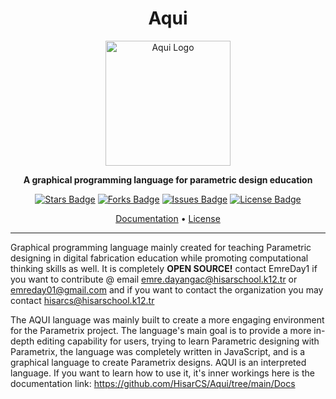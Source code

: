 <h1 align="center">Aqui</h1>
<p align="center">
  <picture>
    <img src="https://github.com/user-attachments/assets/a8db4ff8-e31a-4a69-9461-b71b6426daf7" alt="Aqui Logo" width="200" />
  </picture>
</p>
<p align="center">
  <b>A graphical programming language for parametric design education</b>
</p>
<p align="center">
  <a href="https://github.com/HisarCS/Aqui/stargazers"><img src="https://img.shields.io/github/stars/HisarCS/Aqui" alt="Stars Badge"/></a>
  <a href="https://github.com/HisarCS/Aqui/network/members"><img src="https://img.shields.io/github/forks/HisarCS/Aqui" alt="Forks Badge"/></a>
  <a href="https://github.com/HisarCS/Aqui/issues"><img src="https://img.shields.io/github/issues/HisarCS/Aqui" alt="Issues Badge"/></a>
  <a href="https://github.com/HisarCS/Aqui/blob/main/LICENSE"><img src="https://img.shields.io/github/license/HisarCS/Aqui" alt="License Badge"/></a>
</p>
<p align="center">
  <a href="https://github.com/HisarCS/Aqui/tree/main/Docs">Documentation</a> •
  <a href="#https://github.com/HisarCS/Aqui/blob/main/LICENSE">License</a>
</p>

---
Graphical programming language mainly created for teaching Parametric designing in digital fabrication education while promoting computational thinking skills as well. It is completely **OPEN SOURCE!** contact EmreDay1 if you want to contribute @ email emre.dayangac@hisarschool.k12.tr or emreday01@gmail.com and if you want to contact the organization you may contact hisarcs@hisarschool.k12.tr

The AQUI language was mainly built to create a more engaging environment for the Parametrix project. The language's main goal is to provide a more in-depth editing capability for users, trying to learn Parametric designing with Parametrix, the language was completely written in JavaScript, and is a graphical language to create Parametrix designs. AQUI is an interpreted language. If you want to learn how to use it, it's inner workings here is the documentation link: https://github.com/HisarCS/Aqui/tree/main/Docs
